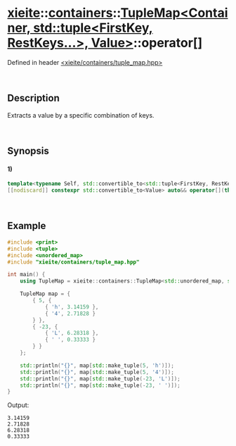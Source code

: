 # [xieite](../../../../../../xieite.md)\:\:[containers](../../../../../../containers.md)\:\:[TupleMap<Container, std::tuple<FirstKey, RestKeys...>, Value>](../../../../tuple_map.md)\:\:operator\[\]
Defined in header [<xieite/containers/tuple_map.hpp>](../../../../../../../include/xieite/containers/tuple_map.hpp)

&nbsp;

## Description
Extracts a value by a specific combination of keys.

&nbsp;

## Synopsis
#### 1)
```cpp
template<typename Self, std::convertible_to<std::tuple<FirstKey, RestKeys...>> KeysReference>
[[nodiscard]] constexpr std::convertible_to<Value> auto&& operator[](this Self&& self, KeysReference&& keys);
```

&nbsp;

## Example
```cpp
#include <print>
#include <tuple>
#include <unordered_map>
#include "xieite/containers/tuple_map.hpp"

int main() {
    using TupleMap = xieite::containers::TupleMap<std::unordered_map, std::tuple<int, char>, double>;

    TupleMap map = {
        { 5, {
            { 'h', 3.14159 },
            { '4', 2.71828 }
        } },
        { -23, {
            { 'L', 6.28318 },
            { ' ', 0.33333 }
        } }
    };

    std::println("{}", map[std::make_tuple(5, 'h')]);
    std::println("{}", map[std::make_tuple(5, '4')]);
    std::println("{}", map[std::make_tuple(-23, 'L')]);
    std::println("{}", map[std::make_tuple(-23, ' ')]);
}
```
Output:
```
3.14159
2.71828
6.28318
0.33333
```
